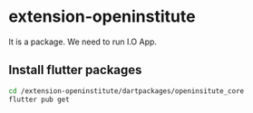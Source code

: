# extension-openinstitute

It is a package. We need to run I.O App.


## Install flutter packages
```bash
cd /extension-openinstitute/dartpackages/openinsitute_core
flutter pub get
```

